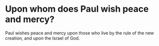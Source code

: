 # Upon whom does Paul wish peace and mercy?

Paul wishes peace and mercy upon those who live by the rule of the new creation, and upon the Israel of God.
